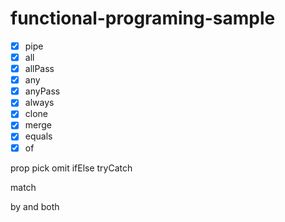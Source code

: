 # functional-programing-sample

- [x] pipe
- [x] all
- [x] allPass
- [x] any
- [x] anyPass
- [x] always
- [x] clone
- [x] merge
- [x] equals
- [x] of

prop
pick
omit
ifElse
tryCatch

match

by
and
both